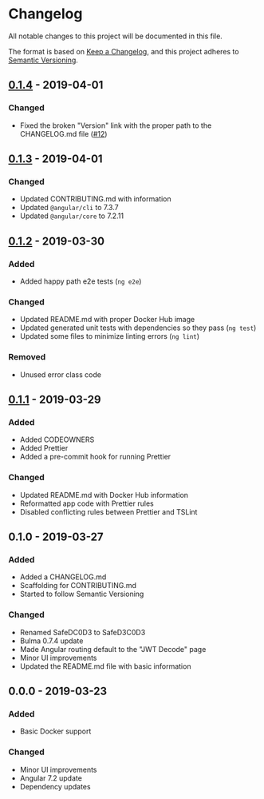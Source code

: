 # Changelog
All notable changes to this project will be documented in this file.

The format is based on [Keep a Changelog], and this project adheres to [Semantic Versioning].

## [0.1.4] - 2019-04-01
### Changed
- Fixed the broken "Version" link with the proper path to the CHANGELOG.md file ([#12])

## [0.1.3] - 2019-04-01
### Changed
- Updated CONTRIBUTING.md with information
- Updated `@angular/cli` to 7.3.7
- Updated `@angular/core` to 7.2.11

## [0.1.2] - 2019-03-30
### Added
- Added happy path e2e tests (`ng e2e`)

### Changed
- Updated README.md with proper Docker Hub image
- Updated generated unit tests with dependencies so they pass (`ng test`)
- Updated some files to minimize linting errors (`ng lint`)

### Removed
- Unused error class code

## [0.1.1] - 2019-03-29
### Added
- Added CODEOWNERS
- Added Prettier
- Added a pre-commit hook for running Prettier

### Changed
- Updated README.md with Docker Hub information
- Reformatted app code with Prettier rules
- Disabled conflicting rules between Prettier and TSLint

## 0.1.0 - 2019-03-27
### Added
- Added a CHANGELOG.md
- Scaffolding for CONTRIBUTING.md
- Started to follow Semantic Versioning

### Changed
- Renamed SafeDC0D3 to SafeD3C0D3
- Bulma 0.7.4 update
- Made Angular routing default to the "JWT Decode" page
- Minor UI improvements
- Updated the README.md file with basic information

## 0.0.0 - 2019-03-23
### Added
- Basic Docker support

### Changed
- Minor UI improvements
- Angular 7.2 update
- Dependency updates

[Keep a Changelog]: https://keepachangelog.com/en/1.0.0/
[Semantic Versioning]: https://semver.org/spec/v2.0.0.html
[0.1.1]: https://github.com/jvendryes/SafeD3C0D3/releases/tag/0.1.1
[0.1.2]: https://github.com/jvendryes/SafeD3C0D3/releases/tag/0.1.2
[0.1.3]: https://github.com/jvendryes/SafeD3C0D3/releases/tag/0.1.3
[0.1.4]: https://github.com/jvendryes/SafeD3C0D3/releases/tag/0.1.4
[#12]: https://github.com/jvendryes/SafeD3C0D3/issues/12